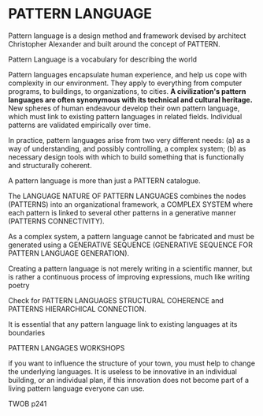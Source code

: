 # PATTERN LANGUAGE

Pattern language is a design method and framework devised by architect Christopher Alexander and built around the concept of PATTERN. 

Pattern Language is a vocabulary for describing the world

Pattern languages encapsulate human experience, and help us cope with complexity in our environment. They apply to everything from computer programs, to buildings, to organizations, to cities. **A civilization's pattern languages are often synonymous with its technical and cultural heritage.** New spheres of human endeavour develop their own pattern language, which must link to existing pattern languages in related fields. Individual patterns are validated empirically over time.

In practice, pattern languages arise from two very different needs: (a) as a way of understanding, and possibly controlling, a complex system; (b) as necessary design tools with which to build something that is functionally and structurally coherent. 

A pattern language is more than just a PATTERN catalogue. 

The LANGUAGE NATURE OF PATTERN LANGUAGES combines the nodes (PATTERNS) into an organizational framework, a COMPLEX SYSTEM where each pattern is linked to several other patterns in a generative manner (PATTERNS CONNECTIVITY).

As a complex system, a pattern language cannot be fabricated and must be generated using a GENERATIVE SEQUENCE (GENERATIVE SEQUENCE FOR PATTERN LANGUAGE GENERATION).

Creating a pattern language is not merely writing in a scientific manner, but is rather a continuous process of improving expressions, much like writing poetry 

Check for PATTERN LANGUAGES STRUCTURAL COHERENCE and PATTERNS HIERARCHICAL CONNECTION.

It is essential that any pattern language link to existing languages at its boundaries

PATTERN LANGAGES WORKSHOPS 

if you want to influence the structure of your town, you must help to change the underlying languages. It is useless to be innovative in an individual building, or an individual plan, if this innovation does not become part of a living pattern language everyone can use. 

TWOB p241

